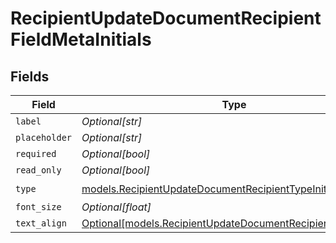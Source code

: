 # RecipientUpdateDocumentRecipientFieldMetaInitials


## Fields

| Field                                                                                                                  | Type                                                                                                                   | Required                                                                                                               | Description                                                                                                            |
| ---------------------------------------------------------------------------------------------------------------------- | ---------------------------------------------------------------------------------------------------------------------- | ---------------------------------------------------------------------------------------------------------------------- | ---------------------------------------------------------------------------------------------------------------------- |
| `label`                                                                                                                | *Optional[str]*                                                                                                        | :heavy_minus_sign:                                                                                                     | N/A                                                                                                                    |
| `placeholder`                                                                                                          | *Optional[str]*                                                                                                        | :heavy_minus_sign:                                                                                                     | N/A                                                                                                                    |
| `required`                                                                                                             | *Optional[bool]*                                                                                                       | :heavy_minus_sign:                                                                                                     | N/A                                                                                                                    |
| `read_only`                                                                                                            | *Optional[bool]*                                                                                                       | :heavy_minus_sign:                                                                                                     | N/A                                                                                                                    |
| `type`                                                                                                                 | [models.RecipientUpdateDocumentRecipientTypeInitials](../models/recipientupdatedocumentrecipienttypeinitials.md)       | :heavy_check_mark:                                                                                                     | N/A                                                                                                                    |
| `font_size`                                                                                                            | *Optional[float]*                                                                                                      | :heavy_minus_sign:                                                                                                     | N/A                                                                                                                    |
| `text_align`                                                                                                           | [Optional[models.RecipientUpdateDocumentRecipientTextAlign1]](../models/recipientupdatedocumentrecipienttextalign1.md) | :heavy_minus_sign:                                                                                                     | N/A                                                                                                                    |